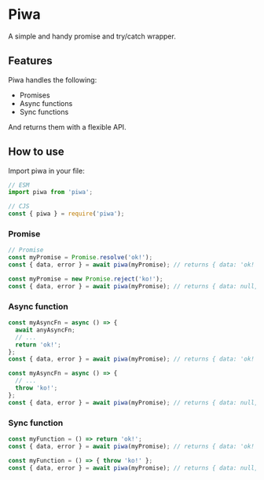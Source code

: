 # Piwa

A simple and handy promise and try/catch wrapper.

## Features

Piwa handles the following:

- Promises
- Async functions
- Sync functions

And returns them with a flexible API.

## How to use

Import piwa in your file:

```ts
// ESM
import piwa from 'piwa';

// CJS
const { piwa } = require('piwa');
```

### Promise

```ts
// Promise
const myPromise = Promise.resolve('ok!');
const { data, error } = await piwa(myPromise); // returns { data: 'ok!', error: null }

const myPromise = new Promise.reject('ko!');
const { data, error } = await piwa(myPromise); // returns { data: null, error: Error }
```

### Async function

```ts
const myAsyncFn = async () => {
  await anyAsyncFn;
  // ...
  return 'ok!';
};
const { data, error } = await piwa(myPromise); // returns { data: 'ok!', error: null }

const myAsyncFn = async () => {
  // ...
  throw 'ko!';
};
const { data, error } = await piwa(myPromise); // returns { data: null, error: Error }
```

### Sync function

```ts
const myFunction = () => return 'ok!';
const { data, error } = await piwa(myPromise); // returns { data: 'ok!', error: null }

const myFunction = () => { throw 'ko!' };
const { data, error } = await piwa(myPromise); // returns { data: null, error: Error }
```
